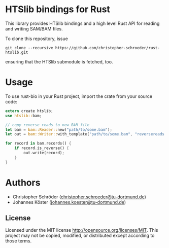 # HTSlib bindings for Rust

This library provides HTSlib bindings and a high level Rust API for reading and writing SAM/BAM files.

To clone this repository, issue

```
git clone --recursive https://github.com/christopher-schroeder/rust-htslib.git
```

ensuring that the HTSlib submodule is fetched, too.

# Usage

To use rust-bio in your Rust project, import the crate from your source code:
```rust
extern create htslib;
use htslib::bam;

// copy reverse reads to new BAM file
let bam = bam::Reader::new("path/to/some.bam");
let out = bam::Writer::with_template("path/to/some.bam", "reversereads.bam");

for record in bam.records() {
    if record.is_reverse() {
        out.write(record);
    }
}
```


# Authors

* Christopher Schröder (christopher.schroeder@tu-dortmund.de)
* Johannes Köster (johannes.koester@tu-dortmund.de)


## License

Licensed under the MIT license http://opensource.org/licenses/MIT. This project may not be copied, modified, or distributed except according to those terms.
